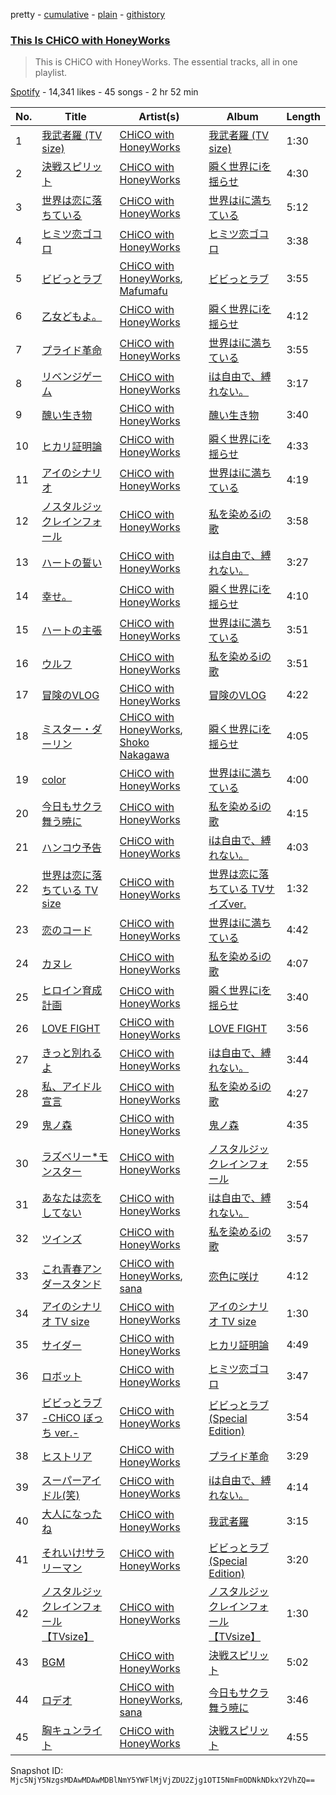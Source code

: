 pretty - [cumulative](/playlists/cumulative/37i9dQZF1DZ06evO4oyOhG.md) - [plain](/playlists/plain/37i9dQZF1DZ06evO4oyOhG) - [githistory](https://github.githistory.xyz/mackorone/spotify-playlist-archive/blob/main/playlists/plain/37i9dQZF1DZ06evO4oyOhG)

### [This Is CHiCO with HoneyWorks](https://open.spotify.com/playlist/37i9dQZF1DZ06evO4oyOhG)

> This is CHiCO with HoneyWorks\. The essential tracks, all in one playlist.

[Spotify](https://open.spotify.com/user/spotify) - 14,341 likes - 45 songs - 2 hr 52 min

| No. | Title | Artist(s) | Album | Length |
|---|---|---|---|---|
| 1 | [我武者羅 \(TV size\)](https://open.spotify.com/track/2o6d0rAC9BAyPmgXnbXx1h) | [CHiCO with HoneyWorks](https://open.spotify.com/artist/7qpGWSiolU9E5WbkvTaMDd) | [我武者羅 \(TV size\)](https://open.spotify.com/album/0oPcNJfKvuBkb9fpg5UMxc) | 1:30 |
| 2 | [決戦スピリット](https://open.spotify.com/track/1HHOkD7fuNCBnImFrlDRVi) | [CHiCO with HoneyWorks](https://open.spotify.com/artist/7qpGWSiolU9E5WbkvTaMDd) | [瞬く世界にiを揺らせ](https://open.spotify.com/album/2GBDADasYHm9Rho9U0fET9) | 4:30 |
| 3 | [世界は恋に落ちている](https://open.spotify.com/track/7JPAO45DZOmN2bciVaBia5) | [CHiCO with HoneyWorks](https://open.spotify.com/artist/7qpGWSiolU9E5WbkvTaMDd) | [世界はiに満ちている](https://open.spotify.com/album/5SuByixIlQq7r1bValOe0G) | 5:12 |
| 4 | [ヒミツ恋ゴコロ](https://open.spotify.com/track/532a4qwtCf56E6qjiAn2EE) | [CHiCO with HoneyWorks](https://open.spotify.com/artist/7qpGWSiolU9E5WbkvTaMDd) | [ヒミツ恋ゴコロ](https://open.spotify.com/album/0UdGs7830iYt9ExWdeThiI) | 3:38 |
| 5 | [ビビっとラブ](https://open.spotify.com/track/3XS6AoZrCPoLg8bm5Gk4Pb) | [CHiCO with HoneyWorks](https://open.spotify.com/artist/7qpGWSiolU9E5WbkvTaMDd), [Mafumafu](https://open.spotify.com/artist/6t6aXZlmnAF1VuiG8BVjQZ) | [ビビっとラブ](https://open.spotify.com/album/3XsxmFkO0mx2qfxrute4dH) | 3:55 |
| 6 | [乙女どもよ。](https://open.spotify.com/track/2ZZx0Pss7zgl9XRIMax5IL) | [CHiCO with HoneyWorks](https://open.spotify.com/artist/7qpGWSiolU9E5WbkvTaMDd) | [瞬く世界にiを揺らせ](https://open.spotify.com/album/2GBDADasYHm9Rho9U0fET9) | 4:12 |
| 7 | [プライド革命](https://open.spotify.com/track/3CrLoLfSwNqZGbSDupVUdu) | [CHiCO with HoneyWorks](https://open.spotify.com/artist/7qpGWSiolU9E5WbkvTaMDd) | [世界はiに満ちている](https://open.spotify.com/album/5SuByixIlQq7r1bValOe0G) | 3:55 |
| 8 | [リベンジゲーム](https://open.spotify.com/track/3Ja6w6E7PvMzvJajdu3tM5) | [CHiCO with HoneyWorks](https://open.spotify.com/artist/7qpGWSiolU9E5WbkvTaMDd) | [iは自由で、縛れない。](https://open.spotify.com/album/4yF59YniNUs8m4iGk3yXms) | 3:17 |
| 9 | [醜い生き物](https://open.spotify.com/track/4kv8V2Buw8oBOB2oP0gas1) | [CHiCO with HoneyWorks](https://open.spotify.com/artist/7qpGWSiolU9E5WbkvTaMDd) | [醜い生き物](https://open.spotify.com/album/5aJfPshOdUKk5wRVFQyVSD) | 3:40 |
| 10 | [ヒカリ証明論](https://open.spotify.com/track/2NSUuwplYLm50NDAb5qJQS) | [CHiCO with HoneyWorks](https://open.spotify.com/artist/7qpGWSiolU9E5WbkvTaMDd) | [瞬く世界にiを揺らせ](https://open.spotify.com/album/2GBDADasYHm9Rho9U0fET9) | 4:33 |
| 11 | [アイのシナリオ](https://open.spotify.com/track/6eltM9Os3VEdgcG5lrsoSH) | [CHiCO with HoneyWorks](https://open.spotify.com/artist/7qpGWSiolU9E5WbkvTaMDd) | [世界はiに満ちている](https://open.spotify.com/album/5SuByixIlQq7r1bValOe0G) | 4:19 |
| 12 | [ノスタルジックレインフォール](https://open.spotify.com/track/5mwLIUyGIg6QioPbyHgt2s) | [CHiCO with HoneyWorks](https://open.spotify.com/artist/7qpGWSiolU9E5WbkvTaMDd) | [私を染めるiの歌](https://open.spotify.com/album/6XOpMOa1OV7QsCeLN8dBnT) | 3:58 |
| 13 | [ハートの誓い](https://open.spotify.com/track/2BzZV7zxQKHrfVebawH2NX) | [CHiCO with HoneyWorks](https://open.spotify.com/artist/7qpGWSiolU9E5WbkvTaMDd) | [iは自由で、縛れない。](https://open.spotify.com/album/4yF59YniNUs8m4iGk3yXms) | 3:27 |
| 14 | [幸せ。](https://open.spotify.com/track/381po4CEVjsj92eHwQK8oI) | [CHiCO with HoneyWorks](https://open.spotify.com/artist/7qpGWSiolU9E5WbkvTaMDd) | [瞬く世界にiを揺らせ](https://open.spotify.com/album/2GBDADasYHm9Rho9U0fET9) | 4:10 |
| 15 | [ハートの主張](https://open.spotify.com/track/5McUO0NAKaKWO22oeZgTZQ) | [CHiCO with HoneyWorks](https://open.spotify.com/artist/7qpGWSiolU9E5WbkvTaMDd) | [世界はiに満ちている](https://open.spotify.com/album/5SuByixIlQq7r1bValOe0G) | 3:51 |
| 16 | [ウルフ](https://open.spotify.com/track/1bLD37KCQnlk0IlAr4gEnz) | [CHiCO with HoneyWorks](https://open.spotify.com/artist/7qpGWSiolU9E5WbkvTaMDd) | [私を染めるiの歌](https://open.spotify.com/album/6XOpMOa1OV7QsCeLN8dBnT) | 3:51 |
| 17 | [冒険のVLOG](https://open.spotify.com/track/6KtkYlgZoBno6Ai894zfSD) | [CHiCO with HoneyWorks](https://open.spotify.com/artist/7qpGWSiolU9E5WbkvTaMDd) | [冒険のVLOG](https://open.spotify.com/album/6GptwTcu5mCv9YkfXpJZVs) | 4:22 |
| 18 | [ミスター・ダーリン](https://open.spotify.com/track/4fTpi0cXVxpXRAv1i38Lug) | [CHiCO with HoneyWorks](https://open.spotify.com/artist/7qpGWSiolU9E5WbkvTaMDd), [Shoko Nakagawa](https://open.spotify.com/artist/046RRGSoYRQ7qIKliJJSNS) | [瞬く世界にiを揺らせ](https://open.spotify.com/album/2GBDADasYHm9Rho9U0fET9) | 4:05 |
| 19 | [color](https://open.spotify.com/track/7LTRBxH7yCV7fmkb7oDFRM) | [CHiCO with HoneyWorks](https://open.spotify.com/artist/7qpGWSiolU9E5WbkvTaMDd) | [世界はiに満ちている](https://open.spotify.com/album/5SuByixIlQq7r1bValOe0G) | 4:00 |
| 20 | [今日もサクラ舞う暁に](https://open.spotify.com/track/50m9OQ3M9AEdJAoTHGWdVt) | [CHiCO with HoneyWorks](https://open.spotify.com/artist/7qpGWSiolU9E5WbkvTaMDd) | [私を染めるiの歌](https://open.spotify.com/album/6XOpMOa1OV7QsCeLN8dBnT) | 4:15 |
| 21 | [ハンコウ予告](https://open.spotify.com/track/68xypX5iyrFelZyqqS5piG) | [CHiCO with HoneyWorks](https://open.spotify.com/artist/7qpGWSiolU9E5WbkvTaMDd) | [iは自由で、縛れない。](https://open.spotify.com/album/4yF59YniNUs8m4iGk3yXms) | 4:03 |
| 22 | [世界は恋に落ちている TV size](https://open.spotify.com/track/7e1N6MUiZhwlqmaRUfmEmk) | [CHiCO with HoneyWorks](https://open.spotify.com/artist/7qpGWSiolU9E5WbkvTaMDd) | [世界は恋に落ちている TVサイズver.](https://open.spotify.com/album/0k8j4qQzHC8wjSwVt1T1xC) | 1:32 |
| 23 | [恋のコード](https://open.spotify.com/track/41DwwsezbdbyXoqq9KK5k5) | [CHiCO with HoneyWorks](https://open.spotify.com/artist/7qpGWSiolU9E5WbkvTaMDd) | [世界はiに満ちている](https://open.spotify.com/album/5SuByixIlQq7r1bValOe0G) | 4:42 |
| 24 | [カヌレ](https://open.spotify.com/track/0xdYMLOVH0DPNNg1zPofzO) | [CHiCO with HoneyWorks](https://open.spotify.com/artist/7qpGWSiolU9E5WbkvTaMDd) | [私を染めるiの歌](https://open.spotify.com/album/6XOpMOa1OV7QsCeLN8dBnT) | 4:07 |
| 25 | [ヒロイン育成計画](https://open.spotify.com/track/4ull1xmD0JWXKdlgYSfpOj) | [CHiCO with HoneyWorks](https://open.spotify.com/artist/7qpGWSiolU9E5WbkvTaMDd) | [瞬く世界にiを揺らせ](https://open.spotify.com/album/2GBDADasYHm9Rho9U0fET9) | 3:40 |
| 26 | [LOVE FIGHT](https://open.spotify.com/track/0IP24AsXkRicQbRt5HGA8Z) | [CHiCO with HoneyWorks](https://open.spotify.com/artist/7qpGWSiolU9E5WbkvTaMDd) | [LOVE FIGHT](https://open.spotify.com/album/0uZAUiU2010CN2rBWL4Y6X) | 3:56 |
| 27 | [きっと別れるよ](https://open.spotify.com/track/5x9XCM92S3G3U8CD1dKiA7) | [CHiCO with HoneyWorks](https://open.spotify.com/artist/7qpGWSiolU9E5WbkvTaMDd) | [iは自由で、縛れない。](https://open.spotify.com/album/4yF59YniNUs8m4iGk3yXms) | 3:44 |
| 28 | [私、アイドル宣言](https://open.spotify.com/track/7HVJK5NcZTQGvWB1yWHyAB) | [CHiCO with HoneyWorks](https://open.spotify.com/artist/7qpGWSiolU9E5WbkvTaMDd) | [私を染めるiの歌](https://open.spotify.com/album/6XOpMOa1OV7QsCeLN8dBnT) | 4:27 |
| 29 | [鬼ノ森](https://open.spotify.com/track/5bn8QRLruU48VU3an3MMNr) | [CHiCO with HoneyWorks](https://open.spotify.com/artist/7qpGWSiolU9E5WbkvTaMDd) | [鬼ノ森](https://open.spotify.com/album/11KLezHDkMMTZejfjErhiQ) | 4:35 |
| 30 | [ラズベリー\*モンスター](https://open.spotify.com/track/19oCEhJcUnJjFWnJ8tAnvL) | [CHiCO with HoneyWorks](https://open.spotify.com/artist/7qpGWSiolU9E5WbkvTaMDd) | [ノスタルジックレインフォール](https://open.spotify.com/album/4PV8u7OxMEUJqFA1lFvNh7) | 2:55 |
| 31 | [あなたは恋をしてない](https://open.spotify.com/track/4rp3HCeKTq2FI2IOjTsH1V) | [CHiCO with HoneyWorks](https://open.spotify.com/artist/7qpGWSiolU9E5WbkvTaMDd) | [iは自由で、縛れない。](https://open.spotify.com/album/4yF59YniNUs8m4iGk3yXms) | 3:54 |
| 32 | [ツインズ](https://open.spotify.com/track/03NKMpabqVFe6hy5UUcs5j) | [CHiCO with HoneyWorks](https://open.spotify.com/artist/7qpGWSiolU9E5WbkvTaMDd) | [私を染めるiの歌](https://open.spotify.com/album/6XOpMOa1OV7QsCeLN8dBnT) | 3:57 |
| 33 | [これ青春アンダースタンド](https://open.spotify.com/track/5KVyLT4jZZ2JQXwyEfzIKq) | [CHiCO with HoneyWorks](https://open.spotify.com/artist/7qpGWSiolU9E5WbkvTaMDd), [sana](https://open.spotify.com/artist/3Wg732iXXGxhxxjwmhCAkT) | [恋色に咲け](https://open.spotify.com/album/1qWaa3f4gixmVJS1JTU38z) | 4:12 |
| 34 | [アイのシナリオ TV size](https://open.spotify.com/track/0YrVb49QPa6sGimAxP2ZDg) | [CHiCO with HoneyWorks](https://open.spotify.com/artist/7qpGWSiolU9E5WbkvTaMDd) | [アイのシナリオ TV size](https://open.spotify.com/album/7FLJSAtkxRX1jMy85Z2v9U) | 1:30 |
| 35 | [サイダー](https://open.spotify.com/track/3hgxa6MGGjpQ8VQ7kbPHk2) | [CHiCO with HoneyWorks](https://open.spotify.com/artist/7qpGWSiolU9E5WbkvTaMDd) | [ヒカリ証明論](https://open.spotify.com/album/75ffnBvgLbwr4WKiHWMPul) | 4:49 |
| 36 | [ロボット](https://open.spotify.com/track/7mAwHR99hdvTChq7V9Uxdd) | [CHiCO with HoneyWorks](https://open.spotify.com/artist/7qpGWSiolU9E5WbkvTaMDd) | [ヒミツ恋ゴコロ](https://open.spotify.com/album/4nnCBcpxTtsc9GQKxQSBxL) | 3:47 |
| 37 | [ビビっとラブ \-CHiCO ぼっち ver.\-](https://open.spotify.com/track/2m81ZTXEOshoGwJakzaq4Y) | [CHiCO with HoneyWorks](https://open.spotify.com/artist/7qpGWSiolU9E5WbkvTaMDd) | [ビビっとラブ \(Special Edition\)](https://open.spotify.com/album/48gJDdBvItXEF7HtZcIjvU) | 3:54 |
| 38 | [ヒストリア](https://open.spotify.com/track/0nzaNIkYGdZ8zI97ZT1Q1u) | [CHiCO with HoneyWorks](https://open.spotify.com/artist/7qpGWSiolU9E5WbkvTaMDd) | [プライド革命](https://open.spotify.com/album/6I2PYDBXF1GpzXZeagvFo8) | 3:29 |
| 39 | [スーパーアイドル\(笑\)](https://open.spotify.com/track/6pU09WpP6VxX8mPYd3hxo1) | [CHiCO with HoneyWorks](https://open.spotify.com/artist/7qpGWSiolU9E5WbkvTaMDd) | [iは自由で、縛れない。](https://open.spotify.com/album/4yF59YniNUs8m4iGk3yXms) | 4:14 |
| 40 | [大人になったね](https://open.spotify.com/track/0u2Y4PQ5hTZuQ3m5Qd2FIm) | [CHiCO with HoneyWorks](https://open.spotify.com/artist/7qpGWSiolU9E5WbkvTaMDd) | [我武者羅](https://open.spotify.com/album/2lu8FueFpDKE5LtQ00aE8c) | 3:15 |
| 41 | [それいけ!サラリーマン](https://open.spotify.com/track/2AnxFMRppg8KopG7MUkeje) | [CHiCO with HoneyWorks](https://open.spotify.com/artist/7qpGWSiolU9E5WbkvTaMDd) | [ビビっとラブ \(Special Edition\)](https://open.spotify.com/album/48gJDdBvItXEF7HtZcIjvU) | 3:20 |
| 42 | [ノスタルジックレインフォール 【TVsize】](https://open.spotify.com/track/5hlg8974tilNuXIrwWiVKH) | [CHiCO with HoneyWorks](https://open.spotify.com/artist/7qpGWSiolU9E5WbkvTaMDd) | [ノスタルジックレインフォール 【TVsize】](https://open.spotify.com/album/15DJ4J10gLGb4eELHikgB1) | 1:30 |
| 43 | [BGM](https://open.spotify.com/track/2X3dXxQ0Bj4bAIE9oDVAJr) | [CHiCO with HoneyWorks](https://open.spotify.com/artist/7qpGWSiolU9E5WbkvTaMDd) | [決戦スピリット](https://open.spotify.com/album/3TBibsoN7MWyatpPM6ATjt) | 5:02 |
| 44 | [ロデオ](https://open.spotify.com/track/55KyPEBJs1Pz20r3U8DHyX) | [CHiCO with HoneyWorks](https://open.spotify.com/artist/7qpGWSiolU9E5WbkvTaMDd), [sana](https://open.spotify.com/artist/3Wg732iXXGxhxxjwmhCAkT) | [今日もサクラ舞う暁に](https://open.spotify.com/album/12JuBA89662EPQLXiNF6KV) | 3:46 |
| 45 | [胸キュンライト](https://open.spotify.com/track/1n2F8qXgUNMLgyWEghiSkD) | [CHiCO with HoneyWorks](https://open.spotify.com/artist/7qpGWSiolU9E5WbkvTaMDd) | [決戦スピリット](https://open.spotify.com/album/3TBibsoN7MWyatpPM6ATjt) | 4:55 |

Snapshot ID: `Mjc5NjY5NzgsMDAwMDAwMDBlNmY5YWFlMjVjZDU2Zjg1OTI5NmFmODNkNDkxY2VhZQ==`
